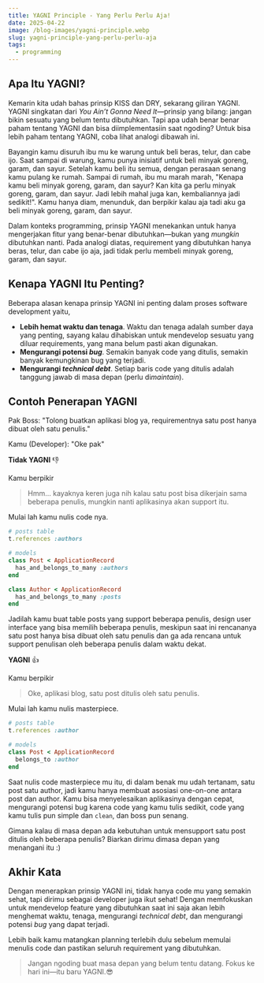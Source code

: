 ```yaml
---
title: YAGNI Principle - Yang Perlu Perlu Aja!
date: 2025-04-22
image: /blog-images/yagni-principle.webp
slug: yagni-principle-yang-perlu-perlu-aja
tags:
  - programming
---
```


## Apa Itu YAGNI?

Kemarin kita udah bahas prinsip KISS dan DRY, sekarang giliran YAGNI. YAGNI singkatan dari _You Ain’t Gonna Need It_—prinsip yang bilang: jangan bikin sesuatu yang belum tentu dibutuhkan. Tapi apa udah benar benar paham tentang YAGNI dan bisa diimplementasiin saat ngoding? Untuk bisa lebih paham tentang YAGNI, coba lihat analogi dibawah ini.

Bayangin kamu disuruh ibu mu ke warung untuk beli beras, telur, dan cabe ijo. Saat sampai di warung, kamu punya inisiatif untuk beli minyak goreng, garam, dan sayur. Setelah kamu beli itu semua, dengan perasaan senang kamu pulang ke rumah. Sampai di rumah, ibu mu marah marah, "Kenapa kamu beli minyak goreng, garam, dan sayur? Kan kita ga perlu minyak goreng, garam, dan sayur. Jadi lebih mahal juga kan, kembaliannya jadi sedikit!". Kamu hanya diam, menunduk, dan berpikir kalau aja tadi aku ga beli minyak goreng, garam, dan sayur.

Dalam konteks programming, prinsip YAGNI menekankan untuk hanya mengerjakan fitur yang benar-benar dibutuhkan—bukan yang _mungkin_ dibutuhkan nanti. Pada analogi diatas, requirement yang dibutuhkan hanya beras, telur, dan cabe ijo aja, jadi tidak perlu membeli minyak goreng, garam, dan sayur.

## Kenapa YAGNI Itu Penting?

Beberapa alasan kenapa prinsip YAGNI ini penting dalam proses software development yaitu,

- **Lebih hemat waktu dan tenaga**. Waktu dan tenaga adalah sumber daya yang penting, sayang kalau dihabiskan untuk mendevelop sesuatu yang diluar requirements, yang mana belum pasti akan digunakan.
- **Mengurangi potensi _bug_**. Semakin banyak code yang ditulis, semakin banyak kemungkinan bug yang terjadi.
- **Mengurangi _technical debt_**. Setiap baris code yang ditulis adalah tanggung jawab di masa depan (perlu di*maintain*).

## Contoh Penerapan YAGNI

Pak Boss: "Tolong buatkan aplikasi blog ya, requirementnya satu post hanya dibuat oleh satu penulis."

Kamu (Developer): "Oke pak"

**Tidak YAGNI** 👎

Kamu berpikir

> Hmm... kayaknya keren juga nih kalau satu post bisa dikerjain sama beberapa penulis, mungkin nanti aplikasinya akan support itu.

Mulai lah kamu nulis code nya.

```ruby
# posts table
t.references :authors

# models
class Post < ApplicationRecord
  has_and_belongs_to_many :authors
end

class Author < ApplicationRecord
  has_and_belongs_to_many :posts
end
```

Jadilah kamu buat table posts yang support beberapa penulis, design user interface yang bisa memilih beberapa penulis, meskipun saat ini rencananya satu post hanya bisa dibuat oleh satu penulis dan ga ada rencana untuk support penulisan oleh beberapa penulis dalam waktu dekat.

**YAGNI** 👍

Kamu berpikir

> Oke, aplikasi blog, satu post ditulis oleh satu penulis.

Mulai lah kamu nulis masterpiece.

```ruby
# posts table
t.references :author

# models
class Post < ApplicationRecord
  belongs_to :author
end
```

Saat nulis code masterpiece mu itu, di dalam benak mu udah tertanam, satu post satu author, jadi kamu hanya membuat asosiasi one-on-one antara post dan author. Kamu bisa menyelesaikan aplikasinya dengan cepat, mengurangi potensi bug karena code yang kamu tulis sedikit, code yang kamu tulis pun simple dan `clean`, dan boss pun senang.

Gimana kalau di masa depan ada kebutuhan untuk mensupport satu post ditulis oleh beberapa penulis? Biarkan dirimu dimasa depan yang menangani itu :)

## Akhir Kata

Dengan menerapkan prinsip YAGNI ini, tidak hanya code mu yang semakin sehat, tapi dirimu sebagai developer juga ikut sehat! Dengan memfokuskan untuk mendevelop feature yang dibutuhkan saat ini saja akan lebih menghemat waktu, tenaga, mengurangi _technical debt_, dan mengurangi potensi _bug_ yang dapat terjadi.

Lebih baik kamu matangkan planning terlebih dulu sebelum memulai menulis code dan pastikan seluruh requirement yang dibutuhkan.

> Jangan ngoding buat masa depan yang belum tentu datang. Fokus ke hari ini—itu baru YAGNI.😎
